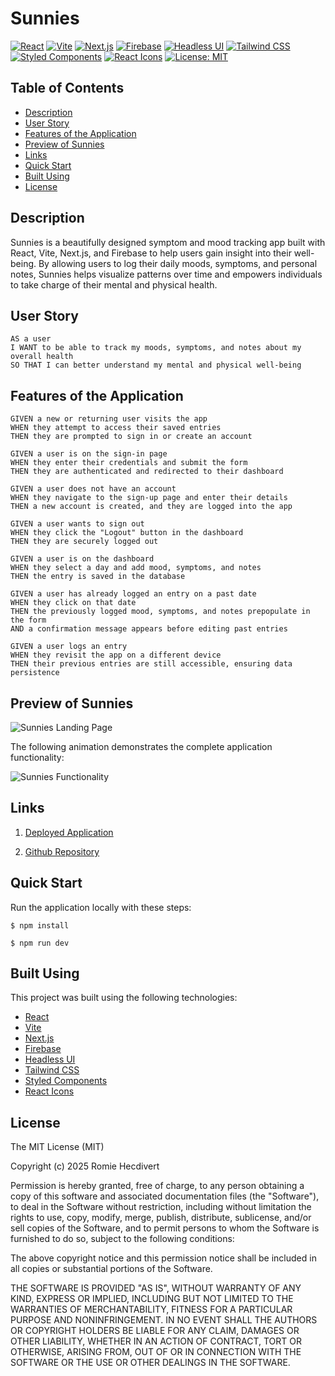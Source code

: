# Sunnies

[![React](https://img.shields.io/badge/React-18.2.0-blue.svg)](https://reactjs.org/)
[![Vite](https://img.shields.io/badge/Vite-4.0.0-yellow.svg)](https://vitejs.dev/)
[![Next.js](https://img.shields.io/badge/Next.js-14.0.0-black.svg)](https://nextjs.org/)
[![Firebase](https://img.shields.io/badge/Firebase-9.0.0-orange.svg)](https://firebase.google.com/)
[![Headless UI](https://img.shields.io/badge/Headless%20UI-1.7.14-purple.svg)](https://headlessui.com/)
[![Tailwind CSS](https://img.shields.io/badge/Tailwind%20CSS-3.3.2-blueviolet.svg)](https://tailwindcss.com/)
[![Styled Components](https://img.shields.io/badge/Styled%20Components-5.3.6-pink.svg)](https://styled-components.com/)
[![React Icons](https://img.shields.io/badge/React%20Icons-4.8.0-lightgrey.svg)](https://react-icons.github.io/react-icons/)
[![License: MIT](https://img.shields.io/badge/License-MIT-yellow.svg)](https://opensource.org/licenses/MIT)

## Table of Contents

- [Description](#description)
- [User Story](#user-story)
- [Features of the Application](#features-of-the-application)
- [Preview of Sunnies](#preview-of-sunnies)
- [Links](#links)
- [Quick Start](#quick-start)
- [Built Using](#built-using)
- [License](#license)

## Description

Sunnies is a beautifully designed symptom and mood tracking app built with React, Vite, Next.js, and Firebase to help
users gain insight into their well-being. By allowing users to log their daily moods, symptoms, and personal notes,
Sunnies helps visualize patterns over time and empowers individuals to take charge of their mental and physical health.

## User Story

```
AS a user
I WANT to be able to track my moods, symptoms, and notes about my overall health
SO THAT I can better understand my mental and physical well-being
```

## Features of the Application

```
GIVEN a new or returning user visits the app
WHEN they attempt to access their saved entries
THEN they are prompted to sign in or create an account

GIVEN a user is on the sign-in page
WHEN they enter their credentials and submit the form
THEN they are authenticated and redirected to their dashboard

GIVEN a user does not have an account
WHEN they navigate to the sign-up page and enter their details
THEN a new account is created, and they are logged into the app

GIVEN a user wants to sign out
WHEN they click the "Logout" button in the dashboard
THEN they are securely logged out

GIVEN a user is on the dashboard
WHEN they select a day and add mood, symptoms, and notes
THEN the entry is saved in the database

GIVEN a user has already logged an entry on a past date
WHEN they click on that date
THEN the previously logged mood, symptoms, and notes prepopulate in the form
AND a confirmation message appears before editing past entries

GIVEN a user logs an entry
WHEN they revisit the app on a different device
THEN their previous entries are still accessible, ensuring data persistence
```

## Preview of Sunnies

![Sunnies Landing Page](https://github.com/user-attachments/assets/538d7d02-d407-4aad-a752-5bfa71cb2745)


The following animation demonstrates the complete application functionality:

![Sunnies Functionality](https://github.com/user-attachments/assets/7447586c-ba2b-4d93-8263-c44544193043)


## Links

1. [Deployed Application](https://sunniest-days.netlify.app)

2. [Github Repository](https://github.com/rh9891/Sunnies)

## Quick Start

Run the application locally with these steps:

```
$ npm install
```

```
$ npm run dev
```

## Built Using

This project was built using the following technologies:

- [React](https://reactjs.org/)
- [Vite](https://vitejs.dev/)
- [Next.js](https://nextjs.org/)
- [Firebase](https://firebase.google.com/)
- [Headless UI](https://headlessui.com/)
- [Tailwind CSS](https://tailwindcss.com/)
- [Styled Components](https://styled-components.com/)
- [React Icons](https://react-icons.github.io/react-icons/)

## License

The MIT License (MIT)

Copyright (c) 2025 Romie Hecdivert

Permission is hereby granted, free of charge, to any person obtaining a copy of this software and associated
documentation files (the "Software"), to deal in the Software without restriction, including without limitation the
rights to use, copy, modify, merge, publish, distribute, sublicense, and/or sell copies of the Software, and to permit
persons to whom the Software is furnished to do so, subject to the following conditions:

The above copyright notice and this permission notice shall be included in all copies or substantial portions of the
Software.

THE SOFTWARE IS PROVIDED "AS IS", WITHOUT WARRANTY OF ANY KIND, EXPRESS OR IMPLIED, INCLUDING BUT NOT LIMITED TO THE
WARRANTIES OF MERCHANTABILITY, FITNESS FOR A PARTICULAR PURPOSE AND NONINFRINGEMENT. IN NO EVENT SHALL THE AUTHORS OR
COPYRIGHT HOLDERS BE LIABLE FOR ANY CLAIM, DAMAGES OR OTHER LIABILITY, WHETHER IN AN ACTION OF CONTRACT, TORT OR
OTHERWISE, ARISING FROM, OUT OF OR IN CONNECTION WITH THE SOFTWARE OR THE USE OR OTHER DEALINGS IN THE SOFTWARE.
